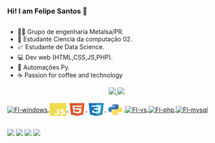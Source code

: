 ### Hi! I am Felipe Santos 👋

  ##

- 👨‍💻 Grupo de engenharia Metalsa/PR.
- 🧠 Estudante Ciencia da computação 02.
- 📈 Estudante de Data Science. 
- 💻 Dev web (HTML,CSS,JS,PHP).
- 🦾 Automações Py.
- ☕ Passion for coffee and technology


<div align="center">
  <a href="https://github.com/Felipesants">
  <img height="150em" src="https://github-readme-stats.vercel.app/api?username=Felipesants&show_icons=false&theme=dark&include_all_commits=true&count_private=true"/>
  <img height="150em" src="https://github-readme-stats.vercel.app/api/top-langs/?username=Felipesants&layout=compact&langs_count=7&theme=dark"/>
</div>
  
  <div style="display: inline_block"><br>
  
  <img align="center" alt="Fl-windows" height="30" width="40" src="https://cdn.jsdelivr.net/gh/devicons/devicon/icons/windows8/windows8-original.svg">
  <img align="center" alt="Fl-Js" height="30" width="40" src="https://raw.githubusercontent.com/devicons/devicon/master/icons/javascript/javascript-plain.svg">
  <img align="center" alt="Fl-HTML" height="30" width="40" src="https://raw.githubusercontent.com/devicons/devicon/master/icons/html5/html5-original.svg">
  <img align="center" alt="Fl-CSS" height="30" width="40" src="https://raw.githubusercontent.com/devicons/devicon/master/icons/css3/css3-original.svg">
  <img align="center" alt="Fl-Python" height="30" width="40" src="https://raw.githubusercontent.com/devicons/devicon/master/icons/python/python-original.svg">
  <img align="center" alt="Fl-vs" height="30" width="40" src="https://cdn.jsdelivr.net/gh/devicons/devicon/icons/vscode/vscode-original.svg">
  <img align="center" alt="Fl-php" height="30" width="40" src="https://cdn.jsdelivr.net/gh/devicons/devicon/icons/php/php-original.svg">
  <img align="center" alt="Fl-mysql" height="30" width="40" src="https://cdn.jsdelivr.net/gh/devicons/devicon/icons/mysql/mysql-original.svg">
  
   
</div>
  
  ##
  
  <div>
    
   
  <a href="https://www.instagram.com/felipe_cwb2/" target="_blank"><img src="https://img.shields.io/badge/-Instagram-%23E4405F?style=for-the-badge&logo=instagram&logoColor=white" target="_blank"></a>
 <a href="" target="_blank"><img src="https://img.shields.io/badge/Discord-7289DA?style=for-the-badge&logo=discord&logoColor=white" target="_blank"></a> 
  <a href = ""><img src="https://img.shields.io/badge/-Gmail-%23333?style=for-the-badge&logo=gmail&logoColor=white" target="_blank"></a>
  <a href="" target="_blank"><img src="https://img.shields.io/badge/-LinkedIn-%230077B5?style=for-the-badge&logo=linkedin&logoColor=white" target="_blank"></a> 
    
  </div>


